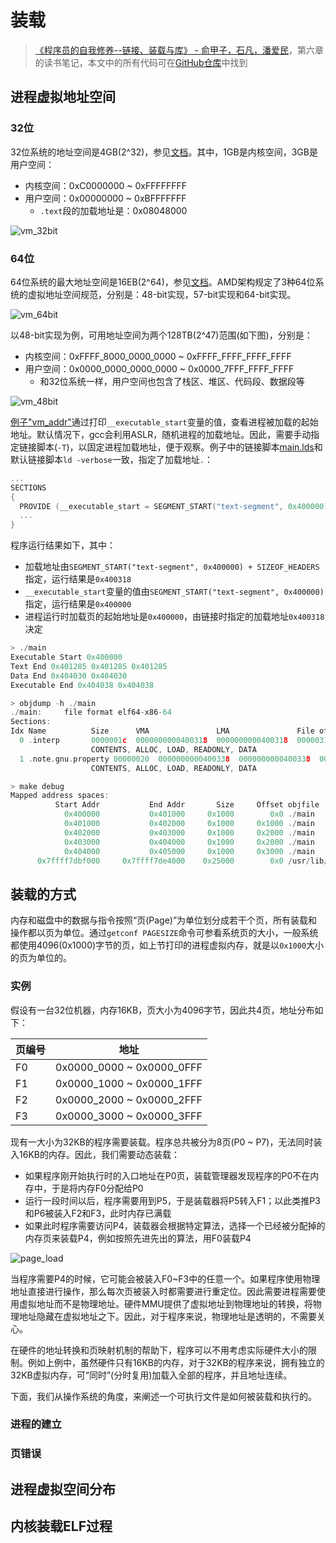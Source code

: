 # 装载

> [《程序员的自我修养--链接、装载与库》 - 俞甲子，石凡，潘爱民](https://1drv.ms/b/s!AkcJSyT7tq80cUuHb2eRcJkkBjM?e=YUwBqB)，第六章的读书笔记，本文中的所有代码可在[GitHub仓库](https://github.com/LittleBee1024/learning_book/tree/main/docs/booknotes/cxydzwxy/load/code)中找到

## 进程虚拟地址空间

### 32位
32位系统的地址空间是4GB(2^32)，参见[文档](https://gabrieletolomei.wordpress.com/miscellanea/operating-systems/in-memory-layout/)。其中，1GB是内核空间，3GB是用户空间：

* 内核空间：0xC0000000 ~ 0xFFFFFFFF
* 用户空间：0x00000000 ~ 0xBFFFFFFF
    * `.text`段的加载地址是：0x08048000

![vm_32bit](./images/vm_32bit.png)


### 64位
64位系统的最大地址空间是16EB(2^64)，参见[文档](https://en.wikipedia.org/wiki/X86-64#Virtual_address_space_details)。AMD架构规定了3种64位系统的虚拟地址空间规范，分别是：48-bit实现，57-bit实现和64-bit实现。

![vm_64bit](./images/vm_64bit.png)

以48-bit实现为例，可用地址空间为两个128TB(2^47)范围(如下图)，分别是：

* 内核空间：0xFFFF_8000_0000_0000 ~ 0xFFFF_FFFF_FFFF_FFFF
* 用户空间：0x0000_0000_0000_0000 ~ 0x0000_7FFF_FFFF_FFFF
    * 和32位系统一样，用户空间也包含了栈区、堆区、代码段、数据段等

![vm_48bit](./images/vm_48bit.png)

[例子"vm_addr"](https://github.com/LittleBee1024/learning_book/tree/main/docs/booknotes/cxydzwxy/load/code/vm_addr)通过打印`__executable_start`变量的值，查看进程被加载的起始地址。默认情况下，gcc会利用ASLR，随机进程的加载地址。因此，需要手动指定链接脚本(`-T`)，以固定进程加载地址，便于观察。例子中的链接脚本[main.lds](./code/vm_addr/main.lds)和默认链接脚本`ld -verbose`一致，指定了加载地址`.`：
```cpp
...
SECTIONS
{
  PROVIDE (__executable_start = SEGMENT_START("text-segment", 0x400000)); . = SEGMENT_START("text-segment", 0x400000) + SIZEOF_HEADERS;
  ...
}
```
程序运行结果如下，其中：

* 加载地址由`SEGMENT_START("text-segment", 0x400000) + SIZEOF_HEADERS`指定，运行结果是`0x400318`
* `__executable_start`变量的值由`SEGMENT_START("text-segment", 0x400000)`指定，运行结果是`0x400000`
* 进程运行时加载页的起始地址是`0x400000`，由链接时指定的加载地址`0x400318`决定

```cpp
> ./main
Executable Start 0x400000
Text End 0x401285 0x401285 0x401285
Data End 0x404030 0x404030
Executable End 0x404038 0x404038

> objdump -h ./main
./main:     file format elf64-x86-64
Sections:
Idx Name          Size      VMA               LMA               File off  Algn
  0 .interp       0000001c  0000000000400318  0000000000400318  00000318  2**0
                  CONTENTS, ALLOC, LOAD, READONLY, DATA
  1 .note.gnu.property 00000020  0000000000400338  0000000000400338  00000338  2**3
                  CONTENTS, ALLOC, LOAD, READONLY, DATA

> make debug
Mapped address spaces:
          Start Addr           End Addr       Size     Offset objfile
            0x400000           0x401000     0x1000        0x0 ./main
            0x401000           0x402000     0x1000     0x1000 ./main
            0x402000           0x403000     0x1000     0x2000 ./main
            0x403000           0x404000     0x1000     0x2000 ./main
            0x404000           0x405000     0x1000     0x3000 ./main
      0x7ffff7dbf000     0x7ffff7de4000    0x25000        0x0 /usr/lib/x86_64-linux-gnu/libc-2.31.so
```

## 装载的方式

内存和磁盘中的数据与指令按照“页(Page)”为单位划分成若干个页，所有装载和操作都以页为单位。通过`getconf PAGESIZE`命令可参看系统页的大小，一般系统都使用4096(0x1000)字节的页，如上节打印的进程虚拟内存，就是以`0x1000`大小的页为单位的。

### 实例

假设有一台32位机器，内存16KB，页大小为4096字节，因此共4页，地址分布如下：

页编号 | 地址
--- | ---
F0 | 0x0000_0000 ~ 0x0000_0FFF
F1 | 0x0000_1000 ~ 0x0000_1FFF
F2 | 0x0000_2000 ~ 0x0000_2FFF
F3 | 0x0000_3000 ~ 0x0000_3FFF

现有一大小为32KB的程序需要装载。程序总共被分为8页(P0 ~ P7)，无法同时装入16KB的内存。因此，我们需要动态装载：

* 如果程序刚开始执行时的入口地址在P0页，装载管理器发现程序的P0不在内存中，于是将内存F0分配给P0
* 运行一段时间以后，程序需要用到P5，于是装载器将P5转入F1；以此类推P3和P6被装入F2和F3，此时内存已满载
* 如果此时程序需要访问P4，装载器会根据特定算法，选择一个已经被分配掉的内存页来装载P4，例如按照先进先出的算法，用F0装载P4

![page_load](./images/page_load.png)

当程序需要P4的时候，它可能会被装入F0~F3中的任意一个。如果程序使用物理地址直接进行操作，那么每次页被装入时都需要进行重定位。因此需要进程需要使用虚拟地址而不是物理地址。硬件MMU提供了虚拟地址到物理地址的转换，将物理地址隐藏在虚拟地址之下。因此，对于程序来说，物理地址是透明的，不需要关心。

在硬件的地址转换和页映射机制的帮助下，程序可以不用考虑实际硬件大小的限制。例如上例中，虽然硬件只有16KB的内存，对于32KB的程序来说，拥有独立的32KB虚拟内存，可“同时”(分时复用)加载入全部的程序，并且地址连续。

下面，我们从操作系统的角度，来阐述一个可执行文件是如何被装载和执行的。

### 进程的建立

### 页错误

## 进程虚拟空间分布

## 内核装载ELF过程

